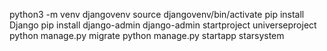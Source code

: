 python3 -m venv djangovenv
source djangovenv/bin/activate
pip install Django
pip install django-admin
django-admin startproject universeproject
python manage.py migrate
python manage.py startapp starsystem